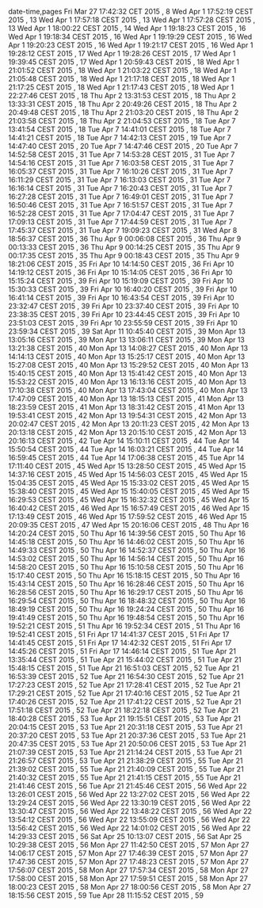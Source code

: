 date-time,pages
Fri Mar 27 17:42:32 CET 2015 , 8
Wed Apr 1 17:52:19 CEST 2015 , 13
Wed Apr 1 17:57:18 CEST 2015 , 13
Wed Apr 1 17:57:28 CEST 2015 , 13
Wed Apr 1 18:00:22 CEST 2015 , 14
Wed Apr 1 19:18:23 CEST 2015 , 16
Wed Apr 1 19:18:34 CEST 2015 , 16
Wed Apr 1 19:19:29 CEST 2015 , 16
Wed Apr 1 19:20:23 CEST 2015 , 16
Wed Apr 1 19:21:17 CEST 2015 , 16
Wed Apr 1 19:28:12 CEST 2015 , 17
Wed Apr 1 19:28:26 CEST 2015 , 17
Wed Apr 1 19:39:45 CEST 2015 , 17
Wed Apr 1 20:59:43 CEST 2015 , 18
Wed Apr 1 21:01:52 CEST 2015 , 18
Wed Apr 1 21:03:22 CEST 2015 , 18
Wed Apr 1 21:05:48 CEST 2015 , 18
Wed Apr 1 21:17:18 CEST 2015 , 18
Wed Apr 1 21:17:25 CEST 2015 , 18
Wed Apr 1 21:17:43 CEST 2015 , 18
Wed Apr 1 22:27:46 CEST 2015 , 18
Thu Apr 2 13:31:53 CEST 2015 , 18
Thu Apr 2 13:33:31 CEST 2015 , 18
Thu Apr 2 20:49:26 CEST 2015 , 18
Thu Apr 2 20:49:48 CEST 2015 , 18
Thu Apr 2 21:03:20 CEST 2015 , 18
Thu Apr 2 21:03:58 CEST 2015 , 18
Thu Apr 2 21:04:53 CEST 2015 , 18
Tue Apr 7 13:41:54 CEST 2015 , 18
Tue Apr 7 14:41:01 CEST 2015 , 18
Tue Apr 7 14:41:21 CEST 2015 , 18
Tue Apr 7 14:42:13 CEST 2015 , 19
Tue Apr 7 14:47:40 CEST 2015 , 20
Tue Apr 7 14:47:46 CEST 2015 , 20
Tue Apr 7 14:52:58 CEST 2015 , 31
Tue Apr 7 14:53:28 CEST 2015 , 31
Tue Apr 7 14:54:16 CEST 2015 , 31
Tue Apr 7 16:03:58 CEST 2015 , 31
Tue Apr 7 16:05:37 CEST 2015 , 31
Tue Apr 7 16:10:26 CEST 2015 , 31
Tue Apr 7 16:11:29 CEST 2015 , 31
Tue Apr 7 16:13:03 CEST 2015 , 31
Tue Apr 7 16:16:14 CEST 2015 , 31
Tue Apr 7 16:20:43 CEST 2015 , 31
Tue Apr 7 16:27:28 CEST 2015 , 31
Tue Apr 7 16:49:01 CEST 2015 , 31
Tue Apr 7 16:50:46 CEST 2015 , 31
Tue Apr 7 16:51:57 CEST 2015 , 31
Tue Apr 7 16:52:28 CEST 2015 , 31
Tue Apr 7 17:04:47 CEST 2015 , 31
Tue Apr 7 17:09:13 CEST 2015 , 31
Tue Apr 7 17:44:59 CEST 2015 , 31
Tue Apr 7 17:45:37 CEST 2015 , 31
Tue Apr 7 19:09:23 CEST 2015 , 31
Wed Apr 8 18:56:37 CEST 2015 , 36
Thu Apr 9 00:06:08 CEST 2015 , 36
Thu Apr 9 00:13:33 CEST 2015 , 36
Thu Apr 9 00:14:25 CEST 2015 , 35
Thu Apr 9 00:17:35 CEST 2015 , 35
Thu Apr 9 00:18:43 CEST 2015 , 35
Thu Apr 9 18:21:06 CEST 2015 , 35
Fri Apr 10 14:14:50 CEST 2015 , 36
Fri Apr 10 14:19:12 CEST 2015 , 36
Fri Apr 10 15:14:05 CEST 2015 , 36
Fri Apr 10 15:15:24 CEST 2015 , 39
Fri Apr 10 15:19:09 CEST 2015 , 39
Fri Apr 10 15:30:33 CEST 2015 , 39
Fri Apr 10 16:40:20 CEST 2015 , 39
Fri Apr 10 16:41:14 CEST 2015 , 39
Fri Apr 10 16:43:54 CEST 2015 , 39
Fri Apr 10 23:32:47 CEST 2015 , 39
Fri Apr 10 23:37:40 CEST 2015 , 39
Fri Apr 10 23:38:35 CEST 2015 , 39
Fri Apr 10 23:44:45 CEST 2015 , 39
Fri Apr 10 23:51:03 CEST 2015 , 39
Fri Apr 10 23:55:59 CEST 2015 , 39
Fri Apr 10 23:59:34 CEST 2015 , 39
Sat Apr 11 10:45:40 CEST 2015 , 39
Mon Apr 13 13:05:16 CEST 2015 , 39
Mon Apr 13 13:06:11 CEST 2015 , 39
Mon Apr 13 13:21:38 CEST 2015 , 40
Mon Apr 13 14:08:27 CEST 2015 , 40
Mon Apr 13 14:14:13 CEST 2015 , 40
Mon Apr 13 15:25:17 CEST 2015 , 40
Mon Apr 13 15:27:08 CEST 2015 , 40
Mon Apr 13 15:29:52 CEST 2015 , 40
Mon Apr 13 15:40:15 CEST 2015 , 40
Mon Apr 13 15:41:42 CEST 2015 , 40
Mon Apr 13 15:53:22 CEST 2015 , 40
Mon Apr 13 16:13:16 CEST 2015 , 40
Mon Apr 13 17:10:38 CEST 2015 , 40
Mon Apr 13 17:43:04 CEST 2015 , 40
Mon Apr 13 17:47:09 CEST 2015 , 40
Mon Apr 13 18:15:13 CEST 2015 , 41
Mon Apr 13 18:23:59 CEST 2015 , 41
Mon Apr 13 18:31:42 CEST 2015 , 41
Mon Apr 13 19:53:41 CEST 2015 , 42
Mon Apr 13 19:54:31 CEST 2015 , 42
Mon Apr 13 20:02:47 CEST 2015 , 42
Mon Apr 13 20:11:23 CEST 2015 , 42
Mon Apr 13 20:13:18 CEST 2015 , 42
Mon Apr 13 20:15:10 CEST 2015 , 42
Mon Apr 13 20:16:13 CEST 2015 , 42
Tue Apr 14 15:10:11 CEST 2015 , 44
Tue Apr 14 15:50:54 CEST 2015 , 44
Tue Apr 14 16:03:21 CEST 2015 , 44
Tue Apr 14 16:59:45 CEST 2015 , 44
Tue Apr 14 17:06:38 CEST 2015 , 45
Tue Apr 14 17:11:40 CEST 2015 , 45
Wed Apr 15 13:28:50 CEST 2015 , 45
Wed Apr 15 14:37:16 CEST 2015 , 45
Wed Apr 15 14:56:03 CEST 2015 , 45
Wed Apr 15 15:04:35 CEST 2015 , 45
Wed Apr 15 15:33:02 CEST 2015 , 45
Wed Apr 15 15:38:40 CEST 2015 , 45
Wed Apr 15 15:40:05 CEST 2015 , 45
Wed Apr 15 16:29:53 CEST 2015 , 45
Wed Apr 15 16:32:32 CEST 2015 , 45
Wed Apr 15 16:40:42 CEST 2015 , 46
Wed Apr 15 16:57:49 CEST 2015 , 46
Wed Apr 15 17:13:49 CEST 2015 , 46
Wed Apr 15 17:59:52 CEST 2015 , 46
Wed Apr 15 20:09:35 CEST 2015 , 47
Wed Apr 15 20:16:06 CEST 2015 , 48
Thu Apr 16 14:20:24 CEST 2015 , 50
Thu Apr 16 14:39:56 CEST 2015 , 50
Thu Apr 16 14:45:18 CEST 2015 , 50
Thu Apr 16 14:46:02 CEST 2015 , 50
Thu Apr 16 14:49:33 CEST 2015 , 50
Thu Apr 16 14:52:37 CEST 2015 , 50
Thu Apr 16 14:53:02 CEST 2015 , 50
Thu Apr 16 14:56:14 CEST 2015 , 50
Thu Apr 16 14:58:20 CEST 2015 , 50
Thu Apr 16 15:10:58 CEST 2015 , 50
Thu Apr 16 15:17:40 CEST 2015 , 50
Thu Apr 16 15:18:15 CEST 2015 , 50
Thu Apr 16 15:43:14 CEST 2015 , 50
Thu Apr 16 16:28:46 CEST 2015 , 50
Thu Apr 16 16:28:56 CEST 2015 , 50
Thu Apr 16 16:29:17 CEST 2015 , 50
Thu Apr 16 16:29:54 CEST 2015 , 50
Thu Apr 16 18:48:32 CEST 2015 , 50
Thu Apr 16 18:49:19 CEST 2015 , 50
Thu Apr 16 19:24:24 CEST 2015 , 50
Thu Apr 16 19:41:49 CEST 2015 , 50
Thu Apr 16 19:48:54 CEST 2015 , 50
Thu Apr 16 19:52:21 CEST 2015 , 51
Thu Apr 16 19:52:34 CEST 2015 , 51
Thu Apr 16 19:52:41 CEST 2015 , 51
Fri Apr 17 14:41:37 CEST 2015 , 51
Fri Apr 17 14:41:45 CEST 2015 , 51
Fri Apr 17 14:42:32 CEST 2015 , 51
Fri Apr 17 14:45:26 CEST 2015 , 51
Fri Apr 17 14:46:14 CEST 2015 , 51
Tue Apr 21 13:35:44 CEST 2015 , 51
Tue Apr 21 15:44:02 CEST 2015 , 51
Tue Apr 21 15:48:15 CEST 2015 , 51
Tue Apr 21 16:51:03 CEST 2015 , 52
Tue Apr 21 16:53:39 CEST 2015 , 52
Tue Apr 21 16:54:30 CEST 2015 , 52
Tue Apr 21 17:27:23 CEST 2015 , 52
Tue Apr 21 17:28:41 CEST 2015 , 52
Tue Apr 21 17:29:21 CEST 2015 , 52
Tue Apr 21 17:40:16 CEST 2015 , 52
Tue Apr 21 17:40:26 CEST 2015 , 52
Tue Apr 21 17:41:22 CEST 2015 , 52
Tue Apr 21 17:51:18 CEST 2015 , 52
Tue Apr 21 18:22:18 CEST 2015 , 52
Tue Apr 21 18:40:28 CEST 2015 , 53
Tue Apr 21 19:15:51 CEST 2015 , 53
Tue Apr 21 20:04:15 CEST 2015 , 53
Tue Apr 21 20:31:18 CEST 2015 , 53
Tue Apr 21 20:37:20 CEST 2015 , 53
Tue Apr 21 20:37:36 CEST 2015 , 53
Tue Apr 21 20:47:35 CEST 2015 , 53
Tue Apr 21 20:50:06 CEST 2015 , 53
Tue Apr 21 21:07:39 CEST 2015 , 53
Tue Apr 21 21:14:24 CEST 2015 , 53
Tue Apr 21 21:26:57 CEST 2015 , 53
Tue Apr 21 21:38:29 CEST 2015 , 55
Tue Apr 21 21:39:02 CEST 2015 , 55
Tue Apr 21 21:40:09 CEST 2015 , 55
Tue Apr 21 21:40:32 CEST 2015 , 55
Tue Apr 21 21:41:15 CEST 2015 , 55
Tue Apr 21 21:41:46 CEST 2015 , 56
Tue Apr 21 21:45:46 CEST 2015 , 56
Wed Apr 22 13:26:01 CEST 2015 , 56
Wed Apr 22 13:27:02 CEST 2015 , 56
Wed Apr 22 13:29:24 CEST 2015 , 56
Wed Apr 22 13:30:19 CEST 2015 , 56
Wed Apr 22 13:30:47 CEST 2015 , 56
Wed Apr 22 13:48:22 CEST 2015 , 56
Wed Apr 22 13:54:12 CEST 2015 , 56
Wed Apr 22 13:55:09 CEST 2015 , 56
Wed Apr 22 13:56:42 CEST 2015 , 56
Wed Apr 22 14:01:02 CEST 2015 , 56
Wed Apr 22 14:29:33 CEST 2015 , 56
Sat Apr 25 10:13:07 CEST 2015 , 56
Sat Apr 25 10:29:38 CEST 2015 , 56
Mon Apr 27 11:42:50 CEST 2015 , 57
Mon Apr 27 14:06:17 CEST 2015 , 57
Mon Apr 27 17:46:39 CEST 2015 , 57
Mon Apr 27 17:47:36 CEST 2015 , 57
Mon Apr 27 17:48:23 CEST 2015 , 57
Mon Apr 27 17:56:07 CEST 2015 , 58
Mon Apr 27 17:57:34 CEST 2015 , 58
Mon Apr 27 17:58:00 CEST 2015 , 58
Mon Apr 27 17:59:51 CEST 2015 , 58
Mon Apr 27 18:00:23 CEST 2015 , 58
Mon Apr 27 18:00:56 CEST 2015 , 58
Mon Apr 27 18:15:56 CEST 2015 , 59
Tue Apr 28 11:15:52 CEST 2015 , 59
